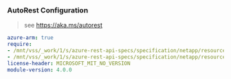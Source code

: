 ### AutoRest Configuration

> see https://aka.ms/autorest

``` yaml
azure-arm: true
require:
- /mnt/vss/_work/1/s/azure-rest-api-specs/specification/netapp/resource-manager/readme.md
- /mnt/vss/_work/1/s/azure-rest-api-specs/specification/netapp/resource-manager/readme.go.md
license-header: MICROSOFT_MIT_NO_VERSION
module-version: 4.0.0

```